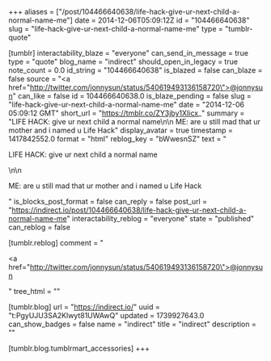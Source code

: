 +++
aliases = ["/post/104466640638/life-hack-give-ur-next-child-a-normal-name-me"]
date = 2014-12-06T05:09:12Z
id = "104466640638"
slug = "life-hack-give-ur-next-child-a-normal-name-me"
type = "tumblr-quote"

[tumblr]
interactability_blaze = "everyone"
can_send_in_message = true
type = "quote"
blog_name = "indirect"
should_open_in_legacy = true
note_count = 0.0
id_string = "104466640638"
is_blazed = false
can_blaze = false
source = "<a href=\"http://twitter.com/jonnysun/status/540619493136158720\">@jonnysun</a>"
can_like = false
id = 104466640638.0
is_blaze_pending = false
slug = "life-hack-give-ur-next-child-a-normal-name-me"
date = "2014-12-06 05:09:12 GMT"
short_url = "https://tmblr.co/ZY3jby1XIicx_"
summary = "LIFE HACK: give ur next child a normal name\n\n ME: are u still mad that ur mother and i named u Life Hack"
display_avatar = true
timestamp = 1417842552.0
format = "html"
reblog_key = "bWwesnSZ"
text = "<p>LIFE HACK: give ur next child a normal name</p>\n\n<p>ME: are u still mad that ur mother and i named u Life Hack</p>"
is_blocks_post_format = false
can_reply = false
post_url = "https://indirect.io/post/104466640638/life-hack-give-ur-next-child-a-normal-name-me"
interactability_reblog = "everyone"
state = "published"
can_reblog = false

[tumblr.reblog]
comment = "<p><a href=\"http://twitter.com/jonnysun/status/540619493136158720\">@jonnysun</a></p>"
tree_html = ""

[tumblr.blog]
url = "https://indirect.io/"
uuid = "t:PgyUJU3SA2Klwyt81UWAwQ"
updated = 1739927643.0
can_show_badges = false
name = "indirect"
title = "indirect"
description = ""

[tumblr.blog.tumblrmart_accessories]
+++
